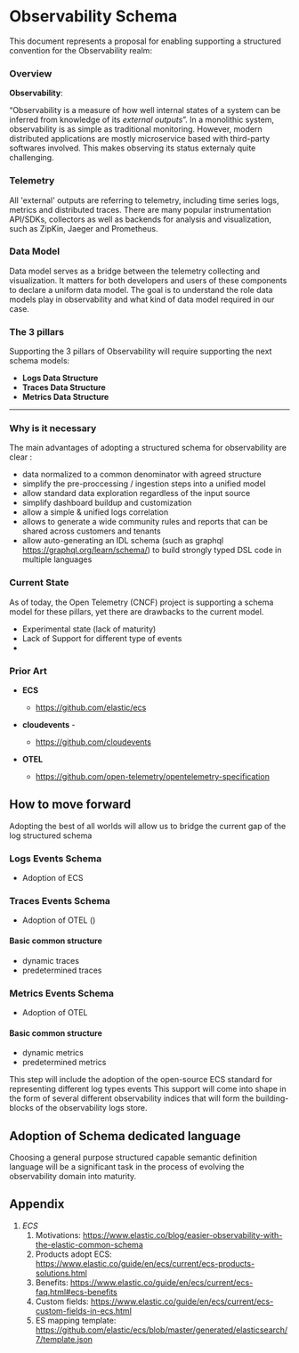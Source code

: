 # Observability Schema

This document represents a proposal for enabling supporting a structured convention for the Observability realm:

### Overview

**Observability**:

“Observability is a measure of how well internal states of a system can be inferred from knowledge of its *external
outputs*”.
In a monolithic system, observability is as simple as traditional monitoring. However, modern distributed applications
are mostly microservice based with third-party softwares involved.
This makes observing its status externaly quite challenging.

### Telemetry

All 'external' outputs are referring to telemetry, including time series logs, metrics and distributed traces.
There are many popular instrumentation API/SDKs, collectors as well as backends for analysis and visualization, such as
ZipKin, Jaeger and Prometheus.

### Data Model

Data model serves as a bridge between the telemetry collecting and visualization. It matters for both developers and
users of these components to declare a uniform data model.
The goal is to understand the role data models play in observability and what kind of data model required in our case.

### The 3 pillars

Supporting the 3 pillars of Observability will require supporting the next schema models:

- **Logs Data Structure**
- **Traces Data Structure**
- **Metrics Data Structure**

---

### Why is it necessary

The main advantages of adopting a structured schema for observability are clear :

- data normalized to a common denominator with agreed structure
- simplify the pre-proccessing / ingestion steps into a unified model
- allow standard data exploration regardless of the input source
- simplify dashboard buildup and customization
- allow a simple & unified logs correlation
- allows to generate a wide community rules and reports that can be shared across customers and tenants
- allow auto-generating an IDL schema (such as graphql https://graphql.org/learn/schema/) to build strongly typed DSL
  code in multiple languages

### Current State

As of today, the Open Telemetry (CNCF) project is supporting a schema model for these pillars, yet there are drawbacks
to the current model.

- Experimental state (lack of maturity)
- Lack of Support for different type of events
-

### Prior Art

- **ECS**
    - https://github.com/elastic/ecs

- **cloudevents** -
    - https://github.com/cloudevents

- **OTEL**
    - https://github.com/open-telemetry/opentelemetry-specification

## How to move forward

Adopting the best of all worlds will allow us to bridge the current gap of the log structured schema

### Logs Events Schema

* Adoption of ECS

### Traces Events Schema

* Adoption of OTEL ()

#### Basic common structure
- dynamic traces
- predetermined traces

### Metrics Events Schema

* Adoption of OTEL

#### Basic common structure
- dynamic metrics
- predetermined metrics

This step will include the adoption of the open-source ECS standard for representing different log types events
This support will come into shape in the form of several different observability indices that will form the
building-blocks of the observability logs store.


## Adoption of Schema dedicated language
Choosing a general purpose structured capable semantic definition language will be a significant task in the process
of evolving the observability domain into maturity.


## Appendix

1. *ECS*
    1. Motivations: https://www.elastic.co/blog/easier-observability-with-the-elastic-common-schema
    2. Products adopt ECS: https://www.elastic.co/guide/en/ecs/current/ecs-products-solutions.html
    3. Benefits: https://www.elastic.co/guide/en/ecs/current/ecs-faq.html#ecs-benefits
    4. Custom fields: https://www.elastic.co/guide/en/ecs/current/ecs-custom-fields-in-ecs.html
    5. ES mapping template: https://github.com/elastic/ecs/blob/master/generated/elasticsearch/7/template.json


